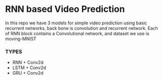 # RNN based Video Prediction

In this repo we have 3 models for simple video prediction using basic recurrent networks, back bone is convolution and recurrent network. Each of RNN block contains a Convolutional network, and dataset we use is moving-MNIST

### TYPES

- RNN + Conv2d 
- LSTM + Conv2d
- GRU + Conv2d